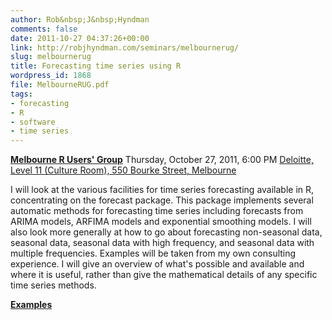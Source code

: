 ```yaml
---
author: Rob&nbsp;J&nbsp;Hyndman
comments: false
date: 2011-10-27 04:37:26+00:00
link: http://robjhyndman.com/seminars/melbournerug/
slug: melbournerug
title: Forecasting time series using R
wordpress_id: 1868
file: MelbourneRUG.pdf
tags:
- forecasting
- R
- software
- time series
---
```


[**Melbourne R Users' Group**](http://www.meetup.com/MelbURN-Melbourne-Users-of-R-Network/events/30544191/)
Thursday, October 27, 2011, 6:00 PM
[Deloitte, Level 11 (Culture Room), 550 Bourke Street, Melbourne](http://maps.google.com/maps?q=Level+11%2C+550+Bourke+Street%2C+Melbourne)

I will look at the various facilities for time series forecasting available in R, concentrating on the forecast package. This package implements several automatic methods for forecasting time series including forecasts from ARIMA models, ARFIMA models and exponential smoothing models. I will also look more generally at how to go about forecasting non-seasonal data, seasonal data, seasonal data with high frequency, and seasonal data with multiple frequencies. Examples will be taken from my own consulting experience. I will give an overview of what's possible and available and where it is useful, rather than give the mathematical details of any specific time series methods.

**[Examples](/talks/MelbourneRUGexamples.R)**


